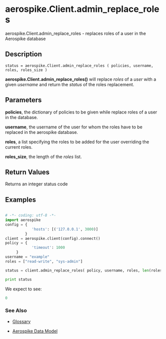
# aerospike.Client.admin_replace_roles

aerospike.Client.admin_replace_roles - replaces roles of a user in the Aerospike database

## Description

```
status = aerospike.Client.admin_replace_roles ( policies, username, roles, roles_size )

```

**aerospike.Client.admin_replace_roles()** will replace *roles* of a *user* with a given *username* and return the *status* of the roles replacement.   

## Parameters

**policies**, the dictionary of policies to be given while replace roles of a user in the database.

**username**, the username of the user for whom the roles have to be replaced in the aerospike database.

**roles**, a list specifying the roles to be added for the user overriding the current roles.

**roles_size**, the length of the *roles* list.

## Return Values
Returns an integer status code

## Examples

```python

# -*- coding: utf-8 -*-
import aerospike
config = {
            'hosts': [('127.0.0.1', 3000)]
         }
client = aerospike.client(config).connect()
policy = {
            'timeout': 1000
	 }
username = "example"
roles = ["read-write", "sys-admin"]

status = client.admin_replace_roles( policy, username, roles, len(roles) )

print status

```

We expect to see:

```python
0
```



### See Also



- [Glossary](http://www.aerospike.com/docs/guide/glossary.html)

- [Aerospike Data Model](http://www.aerospike.com/docs/architecture/data-model.html)
